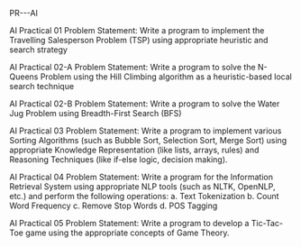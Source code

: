 PR---AI

AI Practical 01
Problem Statement: Write a program to implement the Travelling Salesperson Problem (TSP) using appropriate heuristic and search strategy

AI Practical 02-A
Problem Statement: Write a program to solve the N-Queens Problem using the Hill Climbing algorithm as a heuristic-based local search technique

AI Practical 02-B
Problem Statement: Write a program to solve the Water Jug Problem using Breadth-First Search (BFS)

AI Practical 03
Problem Statement: Write a program to implement various Sorting Algorithms (such as Bubble Sort, Selection Sort, Merge Sort) using appropriate Knowledge Representation (like lists, arrays, rules) and Reasoning Techniques (like if-else logic, decision making).

AI Practical 04
Problem Statement: Write a program for the Information Retrieval System using appropriate NLP tools (such as NLTK, OpenNLP, etc.) and perform the following operations:
  a. Text Tokenization
  b. Count Word Frequency
  c. Remove Stop Words
  d. POS Tagging

AI Practical 05
Problem Statement: Write a program to develop a Tic-Tac-Toe game using the appropriate concepts of Game Theory.
